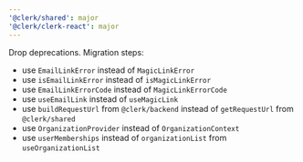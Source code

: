 ```yaml
---
'@clerk/shared': major
'@clerk/clerk-react': major
---
```


Drop deprecations. Migration steps:
- use `EmailLinkError` instead of `MagicLinkError`
- use `isEmailLinkError` instead of `isMagicLinkError`
- use `EmailLinkErrorCode` instead of `MagicLinkErrorCode`
- use `useEmailLink` instead of `useMagicLink`
- use `buildRequestUrl` from `@clerk/backend` instead of `getRequestUrl` from `@clerk/shared`
- use `OrganizationProvider` instead of `OrganizationContext`
- use `userMemberships` instead of `organizationList` from `useOrganizationList`